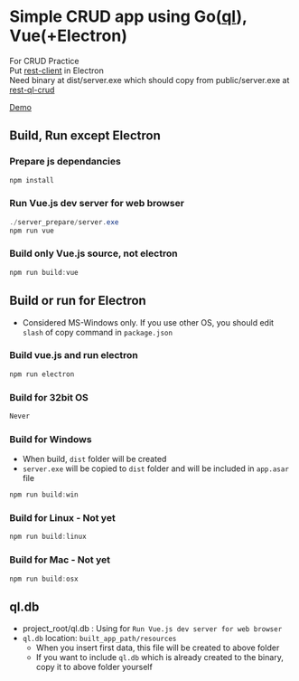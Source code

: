 # Simple CRUD app using Go([ql](https://github.com/cznic/ql)), Vue(+Electron)
For CRUD Practice  
Put [rest-client](https://github.com/practice-golang/rest-client) in Electron  
Need binary at dist/server.exe which should copy from public/server.exe at [rest-ql-crud](https://github.com/practice-golang/rest-ql-crud)  

[Demo](https://www.dropbox.com/s/qxi5hwji6o1h76b/ElectronVue-0.0.1-win.zip?dl=1)  

## Build, Run except Electron
### Prepare js dependancies
```powershell
npm install
```

### Run Vue.js dev server for web browser
```powershell
./server_prepare/server.exe
npm run vue
```

### Build only Vue.js source, not electron
```powershell
npm run build:vue
```

## Build or run for Electron
* Considered MS-Windows only. If you use other OS, you should edit `slash` of copy command in `package.json`

### Build vue.js and run electron
```powershell
npm run electron
```

### Build for 32bit OS
```sh
Never
```

### Build for Windows
* When build, `dist` folder will be created
* `server.exe` will be copied to `dist` folder and will be included in `app.asar` file
```powershell
npm run build:win
```

### Build for Linux - Not yet
```powershell
npm run build:linux
```

### Build for Mac - Not yet
```powershell
npm run build:osx
```

## ql.db
* project_root/ql.db : Using for `Run Vue.js dev server for web browser`
* `ql.db` location: `built_app_path/resources`
    * When you insert first data, this file will be created to above folder
    * If you want to include `ql.db` which is already created to the binary, copy it to above folder yourself
